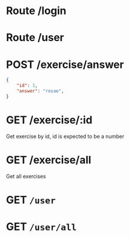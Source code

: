 # Route /login
# Route /user
#  POST /exercise/answer
```JSON
{
    "id": 1,
    "answer": "rosae",
}
```
# GET /exercise/:id

Get exercise by id, id is expected to be a number

# GET /exercise/all
Get all exercises

# GET `/user`
# GET `/user/all`

